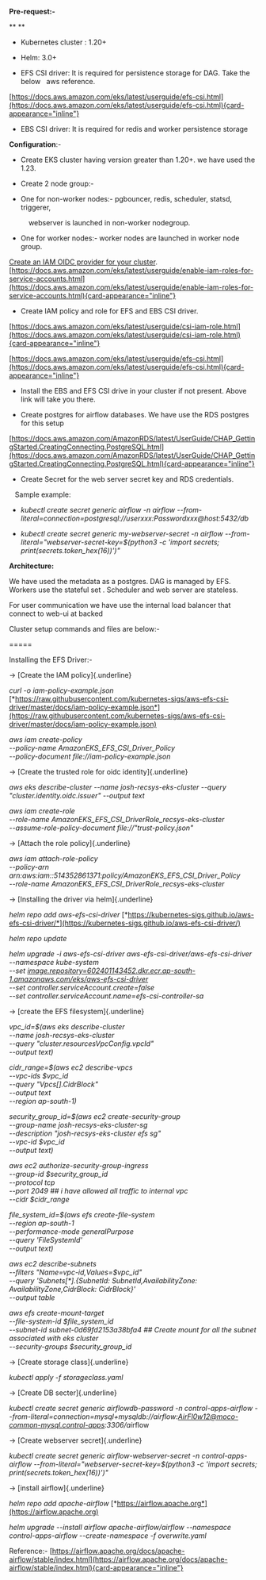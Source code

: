 **Pre-request:-**

** **

- Kubernetes cluster : 1.20+

- Helm: 3.0+

- EFS CSI driver: It is required for persistence storage for DAG. Take
  the below   aws reference.

[https://docs.aws.amazon.com/eks/latest/userguide/efs-csi.html](https://docs.aws.amazon.com/eks/latest/userguide/efs-csi.html){card-appearance="inline"}

- EBS CSI driver: It is required for redis and worker persistence
  storage

**Configuration**:-

- Create EKS cluster having version greater than 1.20+. we have used the
  1.23.

- Create 2 node group:-

- One for non-worker nodes:- pgbouncer, redis, scheduler, statsd,
  triggerer, 

          webserver is launched in non-worker nodegroup.

- One for worker nodes:- worker nodes are launched in worker node group.

[Create an IAM OIDC provider for your
cluster](https://docs.aws.amazon.com/eks/latest/userguide/enable-iam-roles-for-service-accounts.html).
[https://docs.aws.amazon.com/eks/latest/userguide/enable-iam-roles-for-service-accounts.html](https://docs.aws.amazon.com/eks/latest/userguide/enable-iam-roles-for-service-accounts.html){card-appearance="inline"}

- Create IAM policy and role for EFS and EBS CSI driver.

[https://docs.aws.amazon.com/eks/latest/userguide/csi-iam-role.html](https://docs.aws.amazon.com/eks/latest/userguide/csi-iam-role.html){card-appearance="inline"}

[https://docs.aws.amazon.com/eks/latest/userguide/efs-csi.html](https://docs.aws.amazon.com/eks/latest/userguide/efs-csi.html){card-appearance="inline"}

- Install the EBS and EFS CSI drive in your cluster if not present.
  Above link will take you there.

<!-- -->

- Create postgres for airflow databases. We have use the RDS postgres
  for this setup

[https://docs.aws.amazon.com/AmazonRDS/latest/UserGuide/CHAP_GettingStarted.CreatingConnecting.PostgreSQL.html](https://docs.aws.amazon.com/AmazonRDS/latest/UserGuide/CHAP_GettingStarted.CreatingConnecting.PostgreSQL.html){card-appearance="inline"}

- Create Secret for the web server secret key and RDS credentials.

   Sample example: 

- *kubectl create secret generic airflow -n airflow
  \--from-literal=connection=postgresql://userxxx:Passwordxxx@host:5432/db*

- *kubectl create secret generic my-webserver-secret -n airflow
  \--from-literal=\"webserver-secret-key=\$(python3 -c \'import secrets;
  print(secrets.token_hex(16))\')\"*

**Architecture:**

We have used the metadata as a postgres. DAG is managed by EFS. Workers
use the stateful set . Scheduler and web server are stateless.

For user communication we have use the internal load balancer that
connect to web-ui at backed 

Cluster setup commands and files are below:-

=====

Installing the EFS Driver:-

→ [Create the IAM policy]{.underline}

*curl -o iam-policy-example.json*
[*https://raw.githubusercontent.com/kubernetes-sigs/aws-efs-csi-driver/master/docs/iam-policy-example.json*](https://raw.githubusercontent.com/kubernetes-sigs/aws-efs-csi-driver/master/docs/iam-policy-example.json)

*aws iam create-policy*\
*\--policy-name AmazonEKS_EFS_CSI_Driver_Policy*\
*\--policy-document file://iam-policy-example.json*

→ [Create the trusted role for oidc identity]{.underline}

*aws eks describe-cluster \--name josh-recsys-eks-cluster \--query
\"cluster.identity.oidc.issuer\" \--output text*

*aws iam create-role*\
*\--role-name AmazonEKS_EFS_CSI_DriverRole_recsys-eks-cluster*\
*\--assume-role-policy-document file://\"trust-policy.json\"*

→ [Attach the role policy]{.underline}

*aws iam attach-role-policy*\
*\--policy-arn
arn:aws:iam::514352861371:policy/AmazonEKS_EFS_CSI_Driver_Policy*\
*\--role-name AmazonEKS_EFS_CSI_DriverRole_recsys-eks-cluster*

→ [Installing the driver via helm]{.underline}

*helm repo add aws-efs-csi-driver*
[*https://kubernetes-sigs.github.io/aws-efs-csi-driver/*](https://kubernetes-sigs.github.io/aws-efs-csi-driver/)

*helm repo update*

*helm upgrade -i aws-efs-csi-driver
aws-efs-csi-driver/aws-efs-csi-driver*\
*\--namespace kube-system*\
*\--set*
[*image.repository=602401143452.dkr.ecr.ap-south-1.amazonaws.com/eks/aws-efs-csi-driver*](http://image.repository=602401143452.dkr.ecr.ap-south-1.amazonaws.com/eks/aws-efs-csi-driver)
\
*\--set controller.serviceAccount.create=false*\
*\--set controller.serviceAccount.name=efs-csi-controller-sa*

→ [create the EFS filesystem]{.underline}

*vpc_id=\$(aws eks describe-cluster*\
*\--name josh-recsys-eks-cluster*\
*\--query \"cluster.resourcesVpcConfig.vpcId\"*\
*\--output text)*

*cidr_range=\$(aws ec2 describe-vpcs*\
*\--vpc-ids \$vpc_id*\
*\--query \"Vpcs\[\].CidrBlock\"*\
*\--output text*\
*\--region ap-south-1)*

*security_group_id=\$(aws ec2 create-security-group*\
*\--group-name josh-recsys-eks-cluster-sg*\
*\--description \"josh-recsys-eks-cluster efs sg\"*\
*\--vpc-id \$vpc_id*\
*\--output text)*

*aws ec2 authorize-security-group-ingress*\
*\--group-id \$security_group_id*\
*\--protocol tcp*\
*\--port 2049 \## i have allowed all traffic to internal vpc*\
*\--cidr \$cidr_range*

*file_system_id=\$(aws efs create-file-system*\
*\--region ap-south-1*\
*\--performance-mode generalPurpose*\
*\--query \'FileSystemId\'*\
*\--output text)*

*aws ec2 describe-subnets*\
*\--filters \"Name=vpc-id,Values=\$vpc_id\"*\
*\--query \'Subnets\[\*\].{SubnetId: SubnetId,AvailabilityZone:
AvailabilityZone,CidrBlock: CidrBlock}\'*\
*\--output table*

*aws efs create-mount-target*\
*\--file-system-id \$file_system_id*\
*\--subnet-id subnet-0d69fd2153a38bfa4 \## Create mount for all the
subnet associated with eks cluster*\
*\--security-groups \$security_group_id*

→ [Create storage class]{.underline}

*kubectl apply -f storageclass.yaml*

→ [Create DB secter]{.underline}

*kubectl create secret generic airflowdb-password -n
control-apps-airflow
\--from-literal=connection=mysql+mysqldb://airflow:AirFl0w12@moco-common-mysql.control-apps:3306/ai*rflow

→ [Create webserver secret]{.underline}

*kubectl create secret generic airflow-webserver-secret -n
control-apps-airflow \--from-literal=\"webserver-secret-key=\$(python3
-c \'import secrets; print(secrets.token_hex(16))\')\"*

→ [install airflow]{.underline}

*helm repo add apache-airflow*
[*https://airflow.apache.org*](https://airflow.apache.org)

*helm upgrade \--install airflow apache-airflow/airflow \--namespace
control-apps-airflow \--create-namespace -f overwrite.yaml*

Reference:-
[https://airflow.apache.org/docs/apache-airflow/stable/index.html](https://airflow.apache.org/docs/apache-airflow/stable/index.html){card-appearance="inline"}
